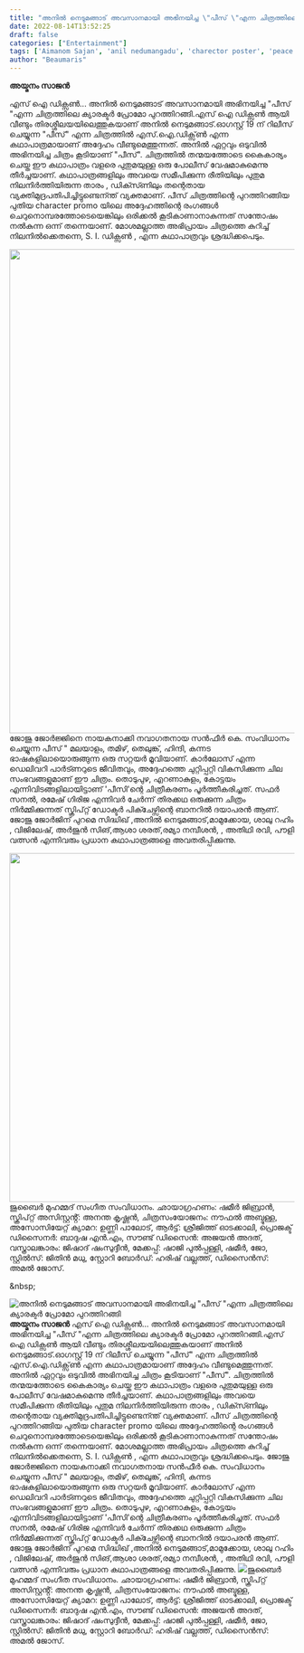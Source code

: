 ```yaml
---
title: "അനിൽ നെടുമങ്ങാട് അവസാനമായി അഭിനയിച്ച \"പീസ് \"എന്ന ചിത്രത്തിലെ ക്യാരക്ടർ പ്രോമോ പുറത്തിറങ്ങി"
date: 2022-08-14T13:52:25
draft: false
categories: ["Entertainment"]
tags: ['Aimanom Sajan', 'anil nedumangadu', 'charector poster', 'peace']
author: "Beaumaris"
---
```


<strong>അയ്മനം സാജൻ</strong>

എസ് ഐ ഡിക്സൺ... അനിൽ നെടുമങ്ങാട് അവസാനമായി അഭിനയിച്ച "പീസ് "എന്ന ചിത്രത്തിലെ ക്യാരക്ടർ പ്രോമോ പുറത്തിറങ്ങി.എസ് ഐ ഡിക്സൺ ആയി വീണ്ടും തിരശ്ശീലയയിലെത്തുകയാണ് അനിൽ നെടുമങ്ങാട്.ഓഗസ്റ്റ് 19 ന് റിലീസ് ചെയ്യുന്ന "പീസ്‌" എന്ന ചിത്രത്തിൽ എസ്.ഐ.ഡിക്സ്ൺ എന്ന കഥാപാത്രമായാണ് അദ്ദേഹം വീണ്ടുമെത്തുന്നത്. അനിൽ ഏറ്റവും ഒടുവിൽ അഭിനയിച്ച ചിത്രം കൂടിയാണ് "പീസ്". ചിത്രത്തിൽ തന്മയത്തോടെ കൈകാര്യം ചെയ്ത ഈ കഥാപാത്രം വളരെ പുതുമയുള്ള ഒരു പോലീസ് വേഷമാകുമെന്നു തീർച്ചയാണ്. കഥാപാത്രങ്ങളിലും അവയെ സമീപിക്കുന്ന രീതിയിലും പുതുമ നിലനിർത്തിയിരുന്ന താരം , ഡിക്സ്ണിലും തന്റെതായ വ്യക്തിമുദ്രപതിപിച്ചിട്ടുണ്ടെന്ന്ത് വ്യക്തമാണ്. പീസ്‌ ചിത്രത്തിന്റെ പുറത്തിറങ്ങിയ പുതിയ character promo യിലെ അദ്ദേഹത്തിന്റെ രംഗങ്ങൾ ചെറുനൊമ്പരത്തോടെയെങ്കിലും ഒരിക്കൽ കൂടികാണാനാകുന്നത് സന്തോഷം നൽകുന്ന ഒന്ന് തന്നെയാണ്. മോശമല്ലാത്ത അഭിപ്രായം ചിത്രത്തെ കുറിച്ച് നിലനിൽക്കെതന്നെ, S. I. ഡിക്സൺ , എന്ന കഥാപാത്രവും ശ്രദ്ധിക്കപെടും.

<img class="wp-image-346738 aligncenter" src="https://cdn.boolokam.com/articles/2022/08/t3tt-1.jpg" alt="" width="685" height="856" />ജോജു ജോർജ്ജിനെ നായകനാക്കി നവാഗതനായ സന്‍ഫീര്‍ കെ. സംവിധാനം ചെയ്യുന്ന പീസ് " മലയാളം, തമിഴ്‌, തെലുങ്ക്‌, ഹിന്ദി, കന്നട ഭാഷകളിലായൊരുങ്ങുന്ന ഒരു സറ്റയർ മൂവിയാണ്‌. കാർലോസ് എന്ന ഡെലിവറി പാർട്ണറുടെ ജീവിതവും, അദ്ദേഹത്തെ ചുറ്റിപ്പറ്റി വികസിക്കുന്ന ചില സംഭവങ്ങളുമാണ്‌ ഈ ചിത്രം. തൊടുപുഴ, എറണാകുളം, കോട്ടയം എന്നിവിടങ്ങളിലായിട്ടാണ് 'പീസി'ന്റെ ചിത്രീകരണം പൂർത്തീകരിച്ചത്. സഫര്‍ സനല്‍, രമേഷ് ഗിരിജ എന്നിവര്‍ ചേർന്ന് തിരക്കഥ ഒരുക്കുന്ന ചിത്രം നിര്‍മ്മിക്കുന്നത് സ്ക്രിപ്റ്റ് ഡോക്ടർ പിക്ചേഴ്സിന്റെ ബാനറിൽ ദയാപരൻ ആണ്. ജോജു ജോർജിന് പുറമെ സിദ്ധിഖ് ,അനിൽ നെടുമങ്ങാട്,മാമുക്കോയ, ശാലു റഹിം , വിജിലേഷ്, അർജുൻ സിങ്,ആശാ ശരത്,രമ്യാ നമ്പീശൻ, , അതിഥി രവി, പൗളി വത്സൻ എന്നിവരും പ്രധാന കഥാപാത്രങ്ങളെ അവതരിപ്പിക്കുന്നു.

<img class="wp-image-346739 aligncenter" src="https://cdn.boolokam.com/articles/2022/08/r2ttr.jpg" alt="" width="823" height="617" />ജുബൈർ മുഹമ്മദ് സംഗീത സംവിധാനം. ഛായാഗ്രഹണം: ഷമീർ ജിബ്രാൻ, സ്ക്രിപ്റ്റ് അസിസ്റ്റൻ്റ്: അനന്ത കൃഷ്ണൻ, ചിത്രസംയോജനം: നൗഫൽ അബ്ദുള്ള, അസോസിയേറ്റ്‌ ക്യാമറ: ഉണ്ണി പാലോട്, ആർട്ട്: ശ്രീജിത്ത് ഓടക്കാലി, പ്രൊജക്ട് ഡിസൈനർ: ബാദുഷ എൻ.എം, സൗണ്ട് ഡിസൈൻ: അജയൻ അദത്, വസ്ത്രാലങ്കാരം: ജിഷാദ്‌ ഷംസുദ്ദീൻ, മേക്കപ്പ്: ഷാജി പുൽപ്പള്ളി, ഷമീർ, ജോ, സ്റ്റിൽസ്: ജിതിൻ മധു, സ്റ്റോറി ബോർഡ്: ഹരിഷ് വല്ലത്ത്, ഡിസൈൻസ്‌: അമൽ ജോസ്‌.

&amp;nbsp;


![അനിൽ നെടുമങ്ങാട് അവസാനമായി അഭിനയിച്ച "പീസ് "എന്ന ചിത്രത്തിലെ ക്യാരക്ടർ പ്രോമോ പുറത്തിറങ്ങി](https://cdn.boolokam.com/articles/2022/08/t3tt-1.jpg)**അയ്മനം സാജൻ** എസ് ഐ ഡിക്സൺ... അനിൽ നെടുമങ്ങാട് അവസാനമായി അഭിനയിച്ച "പീസ് "എന്ന ചിത്രത്തിലെ ക്യാരക്ടർ പ്രോമോ പുറത്തിറങ്ങി.എസ് ഐ ഡിക്സൺ ആയി വീണ്ടും തിരശ്ശീലയയിലെത്തുകയാണ് അനിൽ നെടുമങ്ങാട്.ഓഗസ്റ്റ് 19 ന് റിലീസ് ചെയ്യുന്ന "പീസ്‌" എന്ന ചിത്രത്തിൽ എസ്.ഐ.ഡിക്സ്ൺ എന്ന കഥാപാത്രമായാണ് അദ്ദേഹം വീണ്ടുമെത്തുന്നത്. അനിൽ ഏറ്റവും ഒടുവിൽ അഭിനയിച്ച ചിത്രം കൂടിയാണ് "പീസ്". ചിത്രത്തിൽ തന്മയത്തോടെ കൈകാര്യം ചെയ്ത ഈ കഥാപാത്രം വളരെ പുതുമയുള്ള ഒരു പോലീസ് വേഷമാകുമെന്നു തീർച്ചയാണ്. കഥാപാത്രങ്ങളിലും അവയെ സമീപിക്കുന്ന രീതിയിലും പുതുമ നിലനിർത്തിയിരുന്ന താരം , ഡിക്സ്ണിലും തന്റെതായ വ്യക്തിമുദ്രപതിപിച്ചിട്ടുണ്ടെന്ന്ത് വ്യക്തമാണ്. പീസ്‌ ചിത്രത്തിന്റെ പുറത്തിറങ്ങിയ പുതിയ character promo യിലെ അദ്ദേഹത്തിന്റെ രംഗങ്ങൾ ചെറുനൊമ്പരത്തോടെയെങ്കിലും ഒരിക്കൽ കൂടികാണാനാകുന്നത് സന്തോഷം നൽകുന്ന ഒന്ന് തന്നെയാണ്. മോശമല്ലാത്ത അഭിപ്രായം ചിത്രത്തെ കുറിച്ച് നിലനിൽക്കെതന്നെ, S. I. ഡിക്സൺ , എന്ന കഥാപാത്രവും ശ്രദ്ധിക്കപെടും. ജോജു ജോർജ്ജിനെ നായകനാക്കി നവാഗതനായ സന്‍ഫീര്‍ കെ. സംവിധാനം ചെയ്യുന്ന പീസ് " മലയാളം, തമിഴ്‌, തെലുങ്ക്‌, ഹിന്ദി, കന്നട ഭാഷകളിലായൊരുങ്ങുന്ന ഒരു സറ്റയർ മൂവിയാണ്‌. കാർലോസ് എന്ന ഡെലിവറി പാർട്ണറുടെ ജീവിതവും, അദ്ദേഹത്തെ ചുറ്റിപ്പറ്റി വികസിക്കുന്ന ചില സംഭവങ്ങളുമാണ്‌ ഈ ചിത്രം. തൊടുപുഴ, എറണാകുളം, കോട്ടയം എന്നിവിടങ്ങളിലായിട്ടാണ് 'പീസി'ന്റെ ചിത്രീകരണം പൂർത്തീകരിച്ചത്. സഫര്‍ സനല്‍, രമേഷ് ഗിരിജ എന്നിവര്‍ ചേർന്ന് തിരക്കഥ ഒരുക്കുന്ന ചിത്രം നിര്‍മ്മിക്കുന്നത് സ്ക്രിപ്റ്റ് ഡോക്ടർ പിക്ചേഴ്സിന്റെ ബാനറിൽ ദയാപരൻ ആണ്. ജോജു ജോർജിന് പുറമെ സിദ്ധിഖ് ,അനിൽ നെടുമങ്ങാട്,മാമുക്കോയ, ശാലു റഹിം , വിജിലേഷ്, അർജുൻ സിങ്,ആശാ ശരത്,രമ്യാ നമ്പീശൻ, , അതിഥി രവി, പൗളി വത്സൻ എന്നിവരും പ്രധാന കഥാപാത്രങ്ങളെ അവതരിപ്പിക്കുന്നു. ![](https://cdn.boolokam.com/articles/2022/08/r2ttr.jpg)ജുബൈർ മുഹമ്മദ് സംഗീത സംവിധാനം. ഛായാഗ്രഹണം: ഷമീർ ജിബ്രാൻ, സ്ക്രിപ്റ്റ് അസിസ്റ്റൻ്റ്: അനന്ത കൃഷ്ണൻ, ചിത്രസംയോജനം: നൗഫൽ അബ്ദുള്ള, അസോസിയേറ്റ്‌ ക്യാമറ: ഉണ്ണി പാലോട്, ആർട്ട്: ശ്രീജിത്ത് ഓടക്കാലി, പ്രൊജക്ട് ഡിസൈനർ: ബാദുഷ എൻ.എം, സൗണ്ട് ഡിസൈൻ: അജയൻ അദത്, വസ്ത്രാലങ്കാരം: ജിഷാദ്‌ ഷംസുദ്ദീൻ, മേക്കപ്പ്: ഷാജി പുൽപ്പള്ളി, ഷമീർ, ജോ, സ്റ്റിൽസ്: ജിതിൻ മധു, സ്റ്റോറി ബോർഡ്: ഹരിഷ് വല്ലത്ത്, ഡിസൈൻസ്‌: അമൽ ജോസ്‌. &nbsp;
